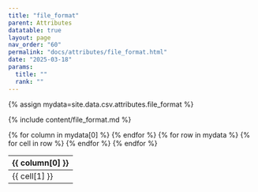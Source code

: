 ```yaml
---
title: "file_format"
parent: Attributes
datatable: true
layout: page
nav_order: "60"
permalink: "docs/attributes/file_format.html"
date: "2025-03-18"
params:
  title: ""
  rank: ""
---
```

{% assign mydata=site.data.csv.attributes.file_format %} 

{% include content/file_format.md %}

<table id="myTable" class="display" style="width:100%">
    <thead>
    {% for column in mydata[0] %}
        <th>{{ column[0] }}</th>
    {% endfor %}
    </thead>
    <tbody>
    {% for row in mydata %}
        <tr>
        {% for cell in row %}
            <td>{{ cell[1] }}</td>
        {% endfor %}
        </tr>
    {% endfor %}
    </tbody>
</table>
<script type="text/javascript">
  $(document).ready(function () {
    $('#myTable').DataTable({
      responsive: true,
      deferRender: false,
      paging: false,
      order: [],
    });
  });
</script>

